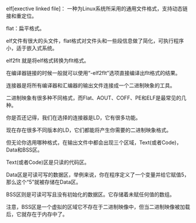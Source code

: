 elf[exective linked file]： 一种为Linux系统所采用的通用文件格式，支持动态链接和重定位。  

flat：扁平格式。

elf文件有很大的头文件，flat格式对文件头和一些段信息做了简化，可执行程序小，适于嵌入式系统。

elf2flt 就是将elf格式转换为flt格式。

在编译器链接的时候一般就可以使用“-elf2flt”选项直接编译出flt格式的结果。

连接器是将所有编译器和汇编器的输出文件连接成一个二进制映象的工具。

二进制映象有很多种不同格式，而Flat、AOUT、COFF、PE和ELF是最常见的几种。

你是否还记得，我们在选择的连接器是LD，它有很多功能。

现在存在很多不同版本的LD，它们都能将产生你需要的二进制映象格式。

但无论你选用哪种格式，在输出文件中都会出现三个区域，Text(或者Code)，Data和BSS区。

Text(或者Code)区是只读的代码区。

Data区是可读可写的数据区，举例来说，你在程序定义了一个变量并给它赋值5，那么这个“5”就被存储在Data区。

BSS区则是可读可写且没有初始化的数据区。它存储着未赋任何值的数组。

注意，BSS区是一个虚拟的区域它不存在于二进制映像中，但当二进制映像被加载后，它就存在于内存中了。
